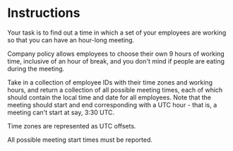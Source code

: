 # Instructions

Your task is to find out a time in which a set of your employees are working so that you can have an hour-long meeting.

Company policy allows employees to choose their own 9 hours of working time, inclusive of an hour of break, and you don't mind if people are eating during the meeting.


Take in a collection of employee IDs with their time zones and working hours, and return a collection of all possible meeting times, each of which should contain the local time and date for all employees.
Note that the meeting should start and end corresponding with a UTC hour - that is, a meeting can't start at say, 3:30 UTC.

Time zones are represented as UTC offsets.

All possible meeting start times must be reported.
